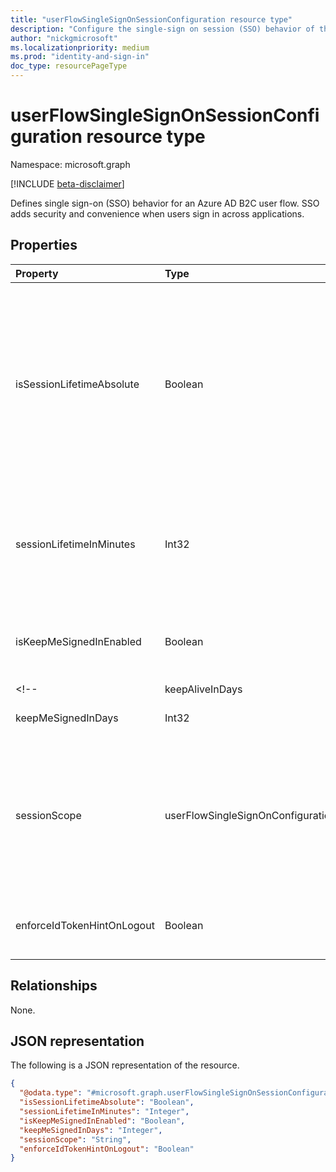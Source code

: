 ```yaml
---
title: "userFlowSingleSignOnSessionConfiguration resource type"
description: "Configure the single-sign on session (SSO) behavior of the Azure AD B2C user flows"
author: "nickgmicrosoft"
ms.localizationpriority: medium
ms.prod: "identity-and-sign-in"
doc_type: resourcePageType
---
```


# userFlowSingleSignOnSessionConfiguration resource type

Namespace: microsoft.graph

[!INCLUDE [beta-disclaimer](../../includes/beta-disclaimer.md)]

Defines single sign-on (SSO) behavior for an Azure AD B2C user flow. SSO adds security and convenience when users sign in across applications.

## Properties
|Property|Type|Description|
|:---|:---|:---|
|isSessionLifetimeAbsolute|Boolean|Indicates how a session is extended by the session lifetime setting or the Keep me signed in (KMSI) setting. `true` Indicates that the user is forced to re-authenticate after the time period specified. `false`  indicates that the session is extended every time the user performs a cookie-based authentication (default).|
|sessionLifetimeInMinutes|Int32|The amount of time the Azure AD B2C session cookie is stored on the user's browser after successful authentication. You can set the session lifetime up to 1440 minutes (24 hours).|
|isKeepMeSignedInEnabled|Boolean|Represents whenever "keep me sign in" is enabled or not, when `false`, "keepMeSignedInDays" is not modifiable.|
<!-- |keepAliveInDays|Int32|The amount of days to keep the session active for local accounts.| -->
|keepMeSignedInDays|Int32|The amount of days to keep the session active for local accounts.|
|sessionScope|userFlowSingleSignOnConfigurationScope|Governs the scope of a user's single sign on experience and whether a user session applies on the entire tenant, per application, per policy, or is disabled. The possible values are: `tenant`, `application`, `policy`, or `disabled`. Default value is `tenant`.|
|enforceIdTokenHintOnLogout|Boolean|Enforces the presence of a previously issued ID Token passed to the logout endpoint. Default value is `false`.|

## Relationships
None.

## JSON representation
The following is a JSON representation of the resource.
<!-- {
  "blockType": "resource",
  "@odata.type": "microsoft.graph.userFlowSingleSignOnSessionConfiguration"
}
-->
``` json
{
  "@odata.type": "#microsoft.graph.userFlowSingleSignOnSessionConfiguration",
  "isSessionLifetimeAbsolute": "Boolean",
  "sessionLifetimeInMinutes": "Integer",
  "isKeepMeSignedInEnabled": "Boolean",
  "keepMeSignedInDays": "Integer",
  "sessionScope": "String",
  "enforceIdTokenHintOnLogout": "Boolean"
}
```